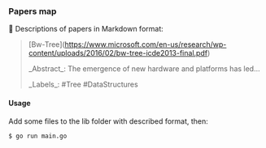 ### Papers map

🔗 Descriptions of papers in Markdown format:

> \[Bw-Tree\]\(https://www.microsoft.com/en-us/research/wp-content/uploads/2016/02/bw-tree-icde2013-final.pdf)
>
> \_Abstract\_: The emergence of new hardware and platforms has led...
>
> \_Labels\_: #Tree #DataStructures

#### Usage

Add some files to the lib folder with described format, then:

```bash
$ go run main.go
```
